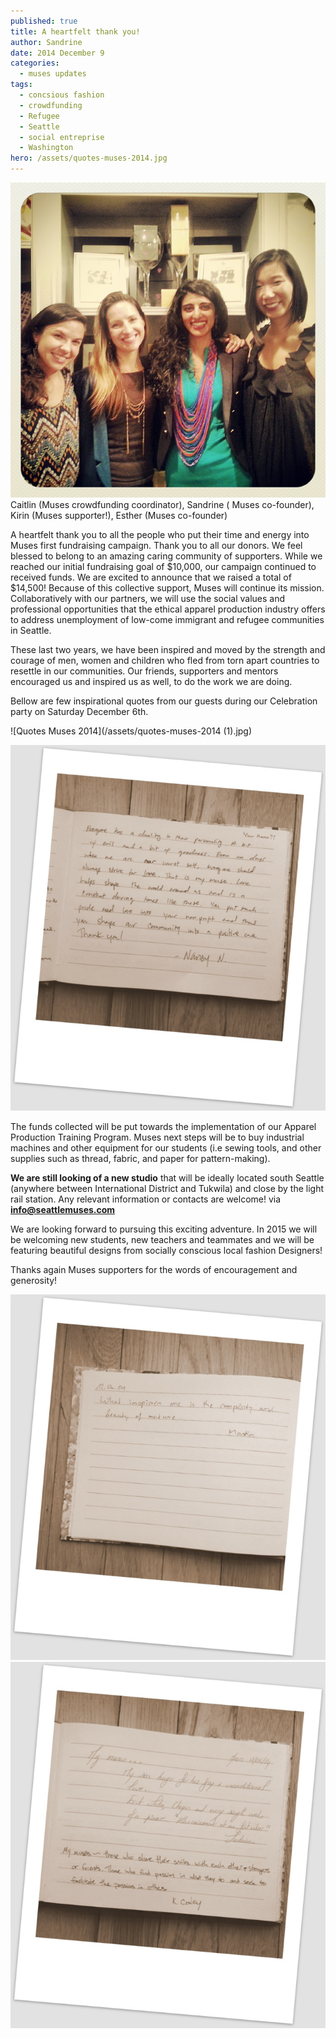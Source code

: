```yaml
---
published: true
title: A heartfelt thank you!
author: Sandrine
date: 2014 December 9
categories:
  - muses updates
tags:
  - concsious fashion
  - crowdfunding
  - Refugee
  - Seattle
  - social entreprise
  - Washington
hero: /assets/quotes-muses-2014.jpg
---
```

![Muses Celebration 2014](/assets/muses-celebration-2014.jpg?w=300)
Caitlin (Muses crowdfunding coordinator), Sandrine ( Muses co-founder), Kirin (Muses supporter!), Esther (Muses co-founder)

A heartfelt thank you to all the people who put their time and energy into Muses first fundraising campaign. Thank you to all our donors. We feel blessed to belong to an amazing caring community of supporters. While we reached our initial fundraising goal of $10,000, our campaign continued to received funds. We are excited to announce that we raised a total of $14,500! Because of this collective support, Muses will continue its mission. Collaboratively with our partners, we will use the social values and professional opportunities that the ethical apparel production industry offers to address unemployment of low-come immigrant and refugee communities in Seattle.

These last two years, we have been inspired and moved by the strength and courage of men, women and children who fled from torn apart countries to resettle in our communities. Our friends, supporters and mentors encouraged us and inspired us as well, to do the work we are doing.

Bellow are few inspirational quotes from our guests during our Celebration party on Saturday December 6th.

![Quotes Muses 2014](/assets/quotes-muses-2014 (1).jpg)

![FullSizeRender](/assets/fullsizerender1.jpg?w=258)

The funds collected will be put towards the implementation of our Apparel Production Training Program. Muses next steps will be to buy industrial machines and other equipment for our students (i.e sewing tools, and other supplies such as thread, fabric, and paper for pattern-making).

**We are still looking of a new studio** that will be ideally located south Seattle (anywhere between International District and Tukwila) and close by the light rail station. Any relevant information or contacts are welcome! via **info@seattlemuses.com**

We are looking forward to pursuing this exciting adventure. In 2015 we will be welcoming new students, new teachers and teammates and we will be featuring beautiful designs from socially conscious local fashion Designers!

Thanks again Muses supporters for the words of encouragement and generosity!

![quotes 2014](/assets/quotes-20141.jpg?w=258)
![quotes 2](/assets/quotes-21.jpg?w=258)